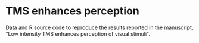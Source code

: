 TMS enhances perception
=================
Data and R source code to reproduce the results reported in the manuscript, "Low intensity TMS enhances perception of visual stimuli".

